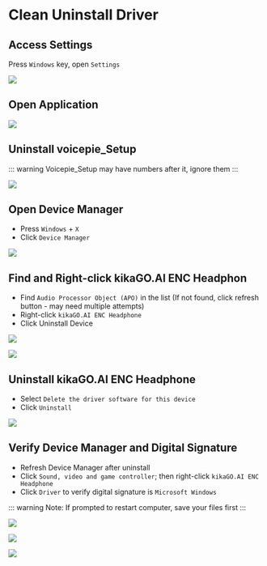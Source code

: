 # Clean Uninstall Driver

## Access Settings

Press <code>Windows</code> key, open <code>Settings</code>

![](https://bu.dusays.com/2024/11/07/672c313031d69.webp)

## Open Application

![](https://bu.dusays.com/2024/11/07/672c312ecd8c3.webp)

## Uninstall voicepie_Setup

::: warning Voicepie_Setup may have numbers after it, ignore them
:::

![](https://bu.dusays.com/2024/11/07/672c312ef2f6a.webp)

## Open Device Manager

- Press <code>Windows</code> + <code>X</code>
- Click <code>Device Manager</code>

![](https://bu.dusays.com/2024/11/07/672c312ed3e2b.webp)

## Find and Right-click kikaGO.AI ENC Headphon

- Find <code>Audio Processor Object (APO)</code> in the list (If not found, click refresh button - may need multiple attempts)
- Right-click <code>kikaGO.AI ENC Headphone</code>
- Click Uninstall Device

![](https://bu.dusays.com/2024/11/07/672c312eca41b.webp)

![](https://bu.dusays.com/2024/11/07/672c312ec93d3.webp)

## Uninstall kikaGO.AI ENC Headphone

- Select <code>Delete the driver software for this device</code>
- Click <code>Uninstall</code>

![](https://bu.dusays.com/2024/11/07/672c312f4f106.webp)

## Verify Device Manager and Digital Signature

- Refresh Device Manager after uninstall
- Click <code>Sound, video and game controller</code>; then right-click <code>kikaGO.AI ENC Headphone</code>
- Click <code>Driver</code> to verify digital signature is <code>Microsoft Windows</code>

::: warning Note: If prompted to restart computer, save your files first
:::

![](https://bu.dusays.com/2024/11/09/672ee0024fae1.webp)

![](https://bu.dusays.com/2024/11/09/672ee00266f31.webp)

![](https://bu.dusays.com/2024/11/09/672ee00246806.webp)
